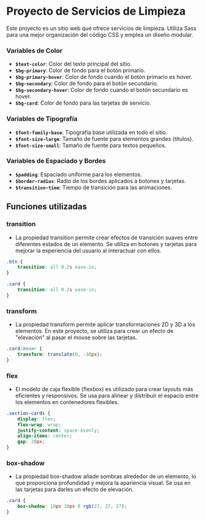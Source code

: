 # Proyecto de Servicios de Limpieza

Este proyecto es un sitio web que ofrece servicios de limpieza. Utiliza Sass para una mejor organización del código CSS y emplea un diseño modular.

### Variables de Color
- **`$text-color`**: Color del texto principal del sitio.
- **`$bg-primary`**: Color de fondo para el botón primario.
- **`$bg-primary-hover`**: Color de fondo cuando el botón primario es hover.
- **`$bg-secondary`**: Color de fondo para el botón secundario.
- **`$bg-secondary-hover`**: Color de fondo cuando el botón secundario es hover.
- **`$bg-card`**: Color de fondo para las tarjetas de servicio.

### Variables de Tipografía
- **`$font-family-base`**: Tipografía base utilizada en todo el sitio.
- **`$font-size-large`**: Tamaño de fuente para elementos grandes (títulos).
- **`$font-size-small`**: Tamaño de fuente para textos pequeños.

### Variables de Espaciado y Bordes
- **`$padding`**: Espaciado uniforme para los elementos.
- **`$border-radius`**: Radio de los bordes aplicados a botones y tarjetas.
- **`$transition-time`**: Tiempo de transición para las animaciones.

## Funciones utilizadas

### transition

- La propiedad transition permite crear efectos de transición suaves entre diferentes estados de un elemento. Se utiliza en botones y tarjetas para mejorar la experiencia del usuario al interactuar con ellos.

```scss
.btn {
    transition: all 0.2s ease-in;
}

.card {
    transition: all 0.2s ease-in;
}
```

### transform

- La propiedad transform permite aplicar transformaciones 2D y 3D a los elementos. En este proyecto, se utiliza para crear un efecto de "elevación" al pasar el mouse sobre las tarjetas.

```scss
.card:hover {
    transform: translate(0, -30px);
}
```

### flex

- El modelo de caja flexible (flexbox) es utilizado para crear layouts más eficientes y responsivos. Se usa para alinear y distribuir el espacio entre los elementos en contenedores flexibles.

```scss
.section-cards {
    display: flex;
    flex-wrap: wrap;
    justify-content: space-evenly;
    align-items: center;
    gap: 20px;
}
```

### box-shadow

- La propiedad box-shadow añade sombras alrededor de un elemento, lo que proporciona profundidad y mejora la apariencia visual. Se usa en las tarjetas para darles un efecto de elevación.

```scss
.card {
    box-shadow: 10px 10px 0 rgb(27, 27, 27);
}
```